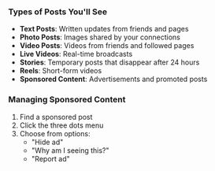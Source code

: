 ### Types of Posts You'll See

- **Text Posts**: Written updates from friends and pages
- **Photo Posts**: Images shared by your connections
- **Video Posts**: Videos from friends and followed pages
- **Live Videos**: Real-time broadcasts
- **Stories**: Temporary posts that disappear after 24 hours
- **Reels**: Short-form videos
- **Sponsored Content**: Advertisements and promoted posts

### Managing Sponsored Content

1. Find a sponsored post
2. Click the three dots menu
3. Choose from options:
   - "Hide ad"
   - "Why am I seeing this?"
   - "Report ad"